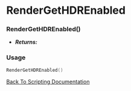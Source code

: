 # RenderGetHDREnabled

### RenderGetHDREnabled()
- ***Returns:*** 

### Usage

```Lua
RenderGetHDREnabled()
```


[Back To Scripting Documentation](../README.md)
